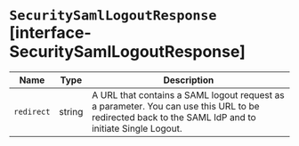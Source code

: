 # `SecuritySamlLogoutResponse` [interface-SecuritySamlLogoutResponse]

| Name | Type | Description |
| - | - | - |
| `redirect` | string | A URL that contains a SAML logout request as a parameter. You can use this URL to be redirected back to the SAML IdP and to initiate Single Logout. |
